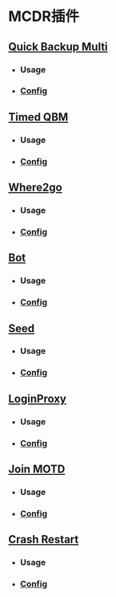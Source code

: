 # MCDR插件
## [Quick Backup Multi](https://mcdreforged.com/zh-CN/plugin/quick_backup_multi)  
- ### Usage  
- ### [Config]()  

## [Timed QBM](https://mcdreforged.com/zh-CN/plugin/timed_quick_backup_multi)  
- ### Usage  
- ### [Config]()  

## [Where2go](https://mcdreforged.com/zh-CN/plugin/where2go)  
- ### Usage  
- ### [Config]()  

## [Bot](https://mcdreforged.com/zh-CN/plugin/bot)  
- ### Usage  
- ### [Config](https://github.com/KiiiLin/Survival_usable_Circuit/blob/main/mcdr_plugin/config/bot/config.json)  

## [Seed](https://mcdreforged.com/zh-CN/plugin/seed)  
- ### Usage  
- ### [Config]()  

## [LoginProxy](https://mcdreforged.com/zh-CN/plugin/loginproxy)  
- ### Usage  
- ### [Config](mcdr_plugin/config/loginproxy)  

## [Join MOTD](https://mcdreforged.com/zh-CN/plugin/join_motd)  
- ### Usage  
- ### [Config]()  

## [Crash Restart](https://mcdreforged.com/zh-CN/plugin/crash_restart)  
- ### Usage  
- ### [Config]()  

